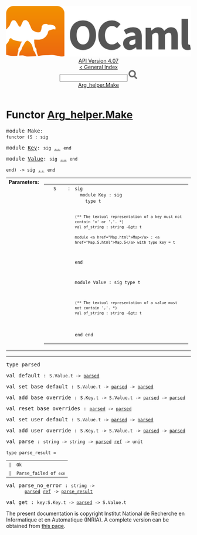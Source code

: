 <!-- ((! set title API !)) ((! set documentation !)) ((! set api !)) ((! set nobreadcrumb !)) -->
<div class="api"><header><nav class="toc brand"><a class="brand" href="https://ocaml.org/"><img src="colour-logo-gray.svg" class="svg" alt="OCaml"></a></nav><nav class="toc"><div class="toc_version"><a href="/docs" id="version-select">API Version 4.07</a></div><a href="index.html">&lt; General Index</a><div class="api_search"><input type="text" name="apisearch" id="api_search" oninput="mySearch(false);" onkeypress="this.oninput();" onclick="this.oninput();" onpaste="this.oninput();">
<img src="search_icon.svg" alt="Search" class="svg" onclick="mySearch(false)"></div>
<div id="search_results"></div><div class="toc_title"><a href="#top">Arg_helper.Make</a></div><ul></ul></nav></header>

<h1>Functor <a href="type_Arg_helper.Make.html">Arg_helper.Make</a></h1>

<pre><span id="MODULEMake"><span class="keyword">module</span> Make</span>: <div class="sig_block"><code class="code"><span class="keyword">functor</span>&nbsp;(</code><code class="code"><span class="constructor">S</span></code><code class="code">&nbsp;:&nbsp;</code><code class="code"><span class="keyword">sig</span></code></div></pre><div class="sig_block">
<pre><span id="MODULEKey"><span class="keyword">module</span> <a href="Arg_helper.Make.Key.html">Key</a></span>: <code class="code"><span class="keyword">sig</span></code> <a href="Arg_helper.Make.Key.html">..</a> <code class="code"><span class="keyword">end</span></code></pre>
<pre><span id="MODULEValue"><span class="keyword">module</span> <a href="Arg_helper.Make.Value.html">Value</a></span>: <code class="code"><span class="keyword">sig</span></code> <a href="Arg_helper.Make.Value.html">..</a> <code class="code"><span class="keyword">end</span></code></pre></div><pre><code class="code"><span class="keyword">end</span></code><code class="code">)&nbsp;<span class="keywordsign">-&gt;</span>&nbsp;</code><code class="code"><span class="keyword">sig</span></code> <a href="Arg_helper.Make.html">..</a> <code class="code"><span class="keyword">end</span></code></pre><table border="0" cellpadding="3" width="100%">
<tbody><tr>
<td align="left" valign="top" width="1%%"><b>Parameters: </b></td>
<td>
<table class="paramstable">
<tbody><tr>
<td align="center" valign="top" width="15%">
<code>S</code></td>
<td align="center" valign="top">:</td>
<td><code class="type">sig
  module Key : sig
    type t

    (** The textual representation of a key must not contain '=' or ','. *)
    val of_string : string -&gt; t

    module <a href="Map.html">Map</a> : <a href="Map.S.html">Map.S</a> with type key = t
  end

  module Value : sig
    type t

    (** The textual representation of a value must not contain ','. *)
    val of_string : string -&gt; t
  end
end</code>
</td></tr></tbody></table>
</td>
</tr>
</tbody></table>
<hr width="100%">

<pre><span id="TYPEparsed"><span class="keyword">type</span> <code class="type"></code>parsed</span> </pre>


<pre><span id="VALdefault"><span class="keyword">val</span> default</span> : <code class="type">S.Value.t -&gt; <a href="Arg_helper.Make.html#TYPEparsed">parsed</a></code></pre>
<pre><span id="VALset_base_default"><span class="keyword">val</span> set_base_default</span> : <code class="type">S.Value.t -&gt; <a href="Arg_helper.Make.html#TYPEparsed">parsed</a> -&gt; <a href="Arg_helper.Make.html#TYPEparsed">parsed</a></code></pre>
<pre><span id="VALadd_base_override"><span class="keyword">val</span> add_base_override</span> : <code class="type">S.Key.t -&gt; S.Value.t -&gt; <a href="Arg_helper.Make.html#TYPEparsed">parsed</a> -&gt; <a href="Arg_helper.Make.html#TYPEparsed">parsed</a></code></pre>
<pre><span id="VALreset_base_overrides"><span class="keyword">val</span> reset_base_overrides</span> : <code class="type"><a href="Arg_helper.Make.html#TYPEparsed">parsed</a> -&gt; <a href="Arg_helper.Make.html#TYPEparsed">parsed</a></code></pre>
<pre><span id="VALset_user_default"><span class="keyword">val</span> set_user_default</span> : <code class="type">S.Value.t -&gt; <a href="Arg_helper.Make.html#TYPEparsed">parsed</a> -&gt; <a href="Arg_helper.Make.html#TYPEparsed">parsed</a></code></pre>
<pre><span id="VALadd_user_override"><span class="keyword">val</span> add_user_override</span> : <code class="type">S.Key.t -&gt; S.Value.t -&gt; <a href="Arg_helper.Make.html#TYPEparsed">parsed</a> -&gt; <a href="Arg_helper.Make.html#TYPEparsed">parsed</a></code></pre>
<pre><span id="VALparse"><span class="keyword">val</span> parse</span> : <code class="type">string -&gt; string -&gt; <a href="Arg_helper.Make.html#TYPEparsed">parsed</a> <a href="Pervasives.html#TYPEref">ref</a> -&gt; unit</code></pre>
<pre><code><span id="TYPEparse_result"><span class="keyword">type</span> <code class="type"></code>parse_result</span> = </code></pre><table class="typetable">
<tbody><tr>
<td align="left" valign="top">
<code><span class="keyword">|</span></code></td>
<td align="left" valign="top">
<code><span id="TYPEELTparse_result.Ok"><span class="constructor">Ok</span></span></code></td>

</tr>
<tr>
<td align="left" valign="top">
<code><span class="keyword">|</span></code></td>
<td align="left" valign="top">
<code><span id="TYPEELTparse_result.Parse_failed"><span class="constructor">Parse_failed</span></span> <span class="keyword">of</span> <code class="type">exn</code></code></td>

</tr></tbody></table>



<pre><span id="VALparse_no_error"><span class="keyword">val</span> parse_no_error</span> : <code class="type">string -&gt;<br>       <a href="Arg_helper.Make.html#TYPEparsed">parsed</a> <a href="Pervasives.html#TYPEref">ref</a> -&gt; <a href="Arg_helper.Make.html#TYPEparse_result">parse_result</a></code></pre>
<pre><span id="VALget"><span class="keyword">val</span> get</span> : <code class="type">key:S.Key.t -&gt; <a href="Arg_helper.Make.html#TYPEparsed">parsed</a> -&gt; S.Value.t</code></pre>
<div class="copyright">The present documentation is copyright Institut National de Recherche en Informatique et en Automatique (INRIA). A complete version can be obtained from <a href="http://caml.inria.fr/pub/docs/manual-ocaml/">this page</a>.</div></div>